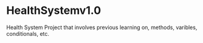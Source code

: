 # HealthSystemv1.0
 Health System Project that involves previous learning on, methods, varibles, conditionals, etc.
